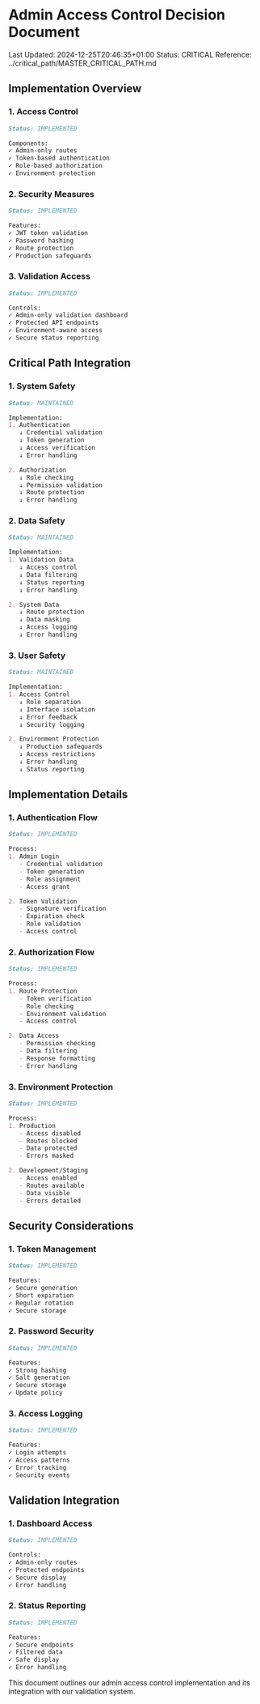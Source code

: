 # Admin Access Control Decision Document
Last Updated: 2024-12-25T20:46:35+01:00
Status: CRITICAL
Reference: ../critical_path/MASTER_CRITICAL_PATH.md

## Implementation Overview

### 1. Access Control
```markdown
Status: IMPLEMENTED

Components:
✓ Admin-only routes
✓ Token-based authentication
✓ Role-based authorization
✓ Environment protection
```

### 2. Security Measures
```markdown
Status: IMPLEMENTED

Features:
✓ JWT token validation
✓ Password hashing
✓ Route protection
✓ Production safeguards
```

### 3. Validation Access
```markdown
Status: IMPLEMENTED

Controls:
✓ Admin-only validation dashboard
✓ Protected API endpoints
✓ Environment-aware access
✓ Secure status reporting
```

## Critical Path Integration

### 1. System Safety
```markdown
Status: MAINTAINED

Implementation:
1. Authentication
   ↓ Credential validation
   ↓ Token generation
   ↓ Access verification
   ↓ Error handling

2. Authorization
   ↓ Role checking
   ↓ Permission validation
   ↓ Route protection
   ↓ Error handling
```

### 2. Data Safety
```markdown
Status: MAINTAINED

Implementation:
1. Validation Data
   ↓ Access control
   ↓ Data filtering
   ↓ Status reporting
   ↓ Error handling

2. System Data
   ↓ Route protection
   ↓ Data masking
   ↓ Access logging
   ↓ Error handling
```

### 3. User Safety
```markdown
Status: MAINTAINED

Implementation:
1. Access Control
   ↓ Role separation
   ↓ Interface isolation
   ↓ Error feedback
   ↓ Security logging

2. Environment Protection
   ↓ Production safeguards
   ↓ Access restrictions
   ↓ Error handling
   ↓ Status reporting
```

## Implementation Details

### 1. Authentication Flow
```markdown
Status: IMPLEMENTED

Process:
1. Admin Login
   - Credential validation
   - Token generation
   - Role assignment
   - Access grant

2. Token Validation
   - Signature verification
   - Expiration check
   - Role validation
   - Access control
```

### 2. Authorization Flow
```markdown
Status: IMPLEMENTED

Process:
1. Route Protection
   - Token verification
   - Role checking
   - Environment validation
   - Access control

2. Data Access
   - Permission checking
   - Data filtering
   - Response formatting
   - Error handling
```

### 3. Environment Protection
```markdown
Status: IMPLEMENTED

Process:
1. Production
   - Access disabled
   - Routes blocked
   - Data protected
   - Errors masked

2. Development/Staging
   - Access enabled
   - Routes available
   - Data visible
   - Errors detailed
```

## Security Considerations

### 1. Token Management
```markdown
Status: IMPLEMENTED

Features:
✓ Secure generation
✓ Short expiration
✓ Regular rotation
✓ Secure storage
```

### 2. Password Security
```markdown
Status: IMPLEMENTED

Features:
✓ Strong hashing
✓ Salt generation
✓ Secure storage
✓ Update policy
```

### 3. Access Logging
```markdown
Status: IMPLEMENTED

Features:
✓ Login attempts
✓ Access patterns
✓ Error tracking
✓ Security events
```

## Validation Integration

### 1. Dashboard Access
```markdown
Status: IMPLEMENTED

Controls:
✓ Admin-only routes
✓ Protected endpoints
✓ Secure display
✓ Error handling
```

### 2. Status Reporting
```markdown
Status: IMPLEMENTED

Features:
✓ Secure endpoints
✓ Filtered data
✓ Safe display
✓ Error handling
```

This document outlines our admin access control implementation and its integration with our validation system.
